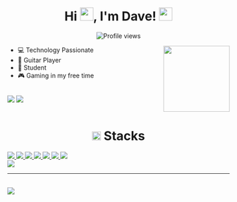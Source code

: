 <h1 align="center"> Hi <img src="https://raw.githubusercontent.com/kaueMarques/kaueMarques/master/hi.gif" height="30px">, I'm Dave! <img src="https://c.tenor.com/rz4kOurhQ0QAAAAC/big-mouth-cat.gif" height="30px">
</h1>
<p align="center"> <img src="https://komarev.com/ghpvc/?username=D4v3sb&color=blueviolet" alt="Profile views" /> </p>

<img src="https://c.tenor.com/WMDaQC2SpB4AAAAM/guitar-cat.gif" height="150px" align="right">

- 💻 Technology Passionate
- 🎸 Guitar Player
- 📕 Student
- 🎮 Gaming in my free time

<br>
<div align="left">
<a href="https://discord.com/users/904891162362519562"><img src="https://img.shields.io/badge/Discord-5865F2?style=for-the-badge&logo=discord&logoColor=white"></a>
<a href="https://steamcommunity.com/id/jackoskelt/"><img src="https://img.shields.io/badge/Steam-000000?style=for-the-badge&logo=steam&logoColor=white"></a>
</div>

<br>

<h1 align="center"><img src="https://c.tenor.com/Q5dH7srnB6EAAAAj/capoo-bug-cat.gif" height="20px"> Stacks</h1>
<a href="https://github.com/D4v3sb">
<img src = "https://img.shields.io/badge/JavaScript-323330?style=for-the-badge&logo=javascript&logoColor=F7DF1E">
<img src = "https://img.shields.io/badge/TypeScript-007ACC?style=for-the-badge&logo=typescript&logoColor=white">
<img src = "https://img.shields.io/badge/C%23-239120?style=for-the-badge&logo=c-sharp&logoColor=white">
<img src = "https://img.shields.io/badge/CSS3-1572B6?style=for-the-badge&logo=css3&logoColor=white">
<img src = "https://img.shields.io/badge/HTML5-E34F26?style=for-the-badge&logo=html5&logoColor=white">
<img src = "https://img.shields.io/badge/Vue.js-35495E?style=for-the-badge&logo=vuedotjs&logoColor=4FC08D">
<img src = "	https://img.shields.io/badge/MongoDB-4EA94B?style=for-the-badge&logo=mongodb&logoColor=white">
</a>

<br>

<img src="https://github-readme-stats.vercel.app/api?username=D4v3sb&show_icons=true&theme=dark"/>

<br>
<hr>
<br>

<img src="https://res.cloudinary.com/practicaldev/image/fetch/s--rV1CmS8C--/c_limit%2Cf_auto%2Cfl_progressive%2Cq_66%2Cw_880/https://dev-to-uploads.s3.amazonaws.com/i/9yn7vhjsvzhgi0w9p7he.gif">
